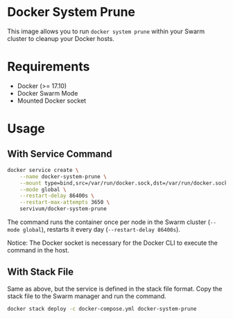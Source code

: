 # Docker System Prune

This image allows you to run `docker system prune` within your Swarm cluster to cleanup your Docker hosts.

# Requirements

- Docker (>= 17.10)
- Docker Swarm Mode
- Mounted Docker socket

# Usage

## With Service Command

```bash
docker service create \
    --name docker-system-prune \
    --mount type=bind,src=/var/run/docker.sock,dst=/var/run/docker.sock \
    --mode global \
    --restart-delay 86400s \
    --restart-max-attempts 3650 \
    servivum/docker-system-prune
```

The command runs the container once per node in the Swarm cluster (`--mode global`), restarts it every day (`--restart-delay 86400s`).

Notice: The Docker socket is necessary for the Docker CLI to execute the command in the host.

## With Stack File

Same as above, but the service is defined in the stack file format. Copy the stack file to the Swarm manager and run the command.

```bash
docker stack deploy -c docker-compose.yml docker-system-prune
```